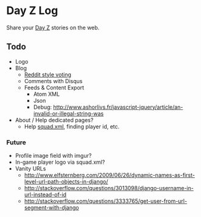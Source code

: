 # Day Z Log

Share your <a href="http://dayzmod.com">Day Z</a> stories on the web.

## Todo

- Logo
- Blog
    - [Reddit style voting](http://code.google.com/p/django-voting/wiki/RedditStyleVoting)
    - Comments with Disqus
    - Feeds & Content Export
        - Atom XML
        - Json
        - Debug: <http://www.ashorlivs.fr/javascript-jquery/article/an-invalid-or-illegal-string-was>
- About / Help dedicated pages?
    - Help <a href="http://community.bistudio.com/wiki/squad.xml">squad.xml</a>, finding player id, etc.

### Future

- Profile image field with imgur?
- In-game player logo via squad.xml?
- Vanity URLs
    - http://www.elfsternberg.com/2009/06/26/dynamic-names-as-first-level-url-path-objects-in-django/
    - http://stackoverflow.com/questions/3013098/django-username-in-url-instead-of-id
    - http://stackoverflow.com/questions/3333765/get-user-from-url-segment-with-django